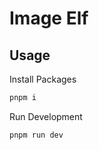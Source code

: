 # Image Elf

## Usage

Install Packages

```bash
pnpm i
```

Run Development

```bash
pnpm run dev
```
